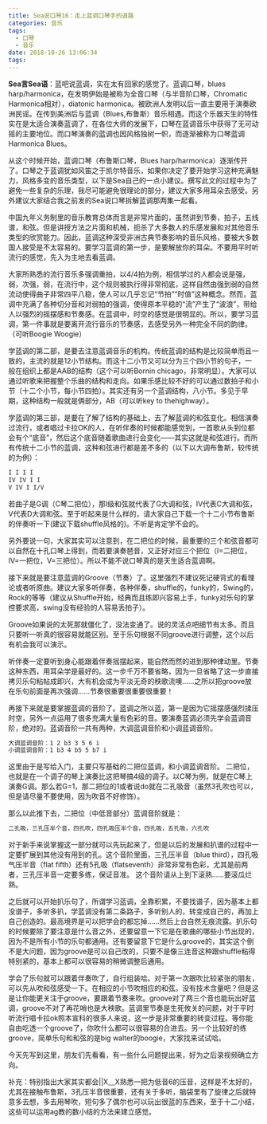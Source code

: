 ```yaml
---
title: Sea说口琴16：走上蓝调口琴手的道路
categories: 音乐
tags:
  - 口琴
  - 音乐
date: 2018-10-26 13:06:34
tags:
---
```

**Sea言Sea语**：蓝吧说蓝调，实在太有回家的感觉了。蓝调口琴，blues harp/harmonica，在发明伊始是被称为全音口琴（与半音阶口琴，Chromatic Harmonica相对），diatonic harmonica。被欧洲人发明以后一直主要用于演奏欧洲民谣。在传到美洲后与蓝调（Blues,布鲁斯）音乐相遇。而这个乐器天生的特性实在是太适合演奏蓝调了，在各位大师的发展下，口琴在蓝调音乐中获得了无可动摇的主要地位。而口琴演奏的蓝调也因风格独树一帜，而逐渐被称为口琴蓝调Harmonica Blues。

从这个时候开始，蓝调口琴（布鲁斯口琴，Blues harp/harmonica）逐渐传开了。口琴之于蓝调犹如风笛之于凯尔特音乐，如果你决定了要开始学习这种充满魅力，风格多变的音乐类型，以下是Sea自己的一点小建议。撰写此文的过程中为了避免一些复杂的乐理，我尽可能避免很理论的部分，建议大家多用耳朵去感受。另外建议大家结合我之前发的Sea说口琴拆解蓝调那两集一起看。


中国九年义务制里的音乐教育总体而言是非常片面的，虽然讲到节奏，拍子，五线谱，和弦。但是讲授方法之片面和机械，扼杀了大多数人的乐感发展和对其他音乐类型的欣赏能力。因此，蓝调这种深受非洲古典节奏影响的音乐风格，要被大多数国人接受是不太容易的。要学习蓝调的第一步，是要解放你的耳朵。不要用平时听流行的感觉，先入为主地去看蓝调。

大家所熟悉的流行音乐多强调重拍，以4/4拍为例，相信学过的人都会说是强，弱，次强，弱，在流行中，这个规则被执行得非常彻底，这样自然由强到弱的自然流动使得曲子非常四平八稳，使人可以几乎忘记“节拍”“时值”这种概念。然而，蓝调中充满了各种切分音和对弱拍的强调，使得原本平稳的“流”产生了“波浪”，带给人以强烈的摇摆感和节奏感。在蓝调中，时空的感觉是很明显的。所以，要学习蓝调，第一件事就是要离开流行音乐的节奏感，去感受另外一种完全不同的韵律。（可听Boogie Woogie）

学蓝调的第二部，是要去注意蓝调音乐的机构。传统蓝调的结构是比较简单而且一致的，主流的就是12小节结构。而这十二小节又可以分为三个四小节的句子，一般在组织上都是AAB的结构（这个可以听Bornin chicago，非常明显）。大家可以通过听歌来把握整个乐曲的结构和走向。如果乐感比较不好的可以通过数拍子和小节（十二个小节，每小节四拍）。其实还有另一个蓝调结构，八小节。多见于早期，这种结构一般就是俩部分，AB（可以听key to thehighway）。

学蓝调的第三部，是要在了解了结构的基础上，去了解蓝调的和弦变化。相信演奏过流行，或者唱过卡拉OK的人，在听伴奏的时候都能感觉到，一首歌从头到位都会有个“底音”，然后这个底音随着歌曲进行会变化——其实这就是和弦进行。而所有传统十二小节的蓝调，这种和弦进行都是差不多的（以下以大调布鲁斯，较传统的为例）：
```bash
I I I I
IV IV I I
V IV I I/V
```
若曲子是G调（C琴二把位），那I级和弦就代表了G大调和弦，IV代表C大调和弦，V代表D大调和弦。至于听起来是什么样的，请大家自己下载一个十二小节布鲁斯的伴奏听一下(建议下载shuffle风格的)。不听是肯定学不会的。

另外要说一句，大家其实可以注意到，在二把位的时候，最重要的三个和弦音都可以自然在十孔口琴上得到，而若要演奏琶音，又正好对应三个把位（I=二把位，IV=一把位，V=三把位）。所以不能不说口琴真的是天生适合蓝调啊。

接下来就是要注意蓝调的Groove（节奏）了。这里强烈不建议死记硬背式的看理论或者听原曲。建议大家多听伴奏，各种伴奏，shuffle的，funky的，Swing的，Rock的等等（建议从Shuffle开始，经典而且练即兴容易上手，funky对乐句的掌控要求高，swing没有经验的人容易丢拍子）。

Groove如果说的太死那就僵化了，没法变通了。说的灵活点吧细节有太多。而且只要听一听真的很容易就能区别。至于乐句根据不同groove进行调整，这个以后有机会我可以演示。

听伴奏一定要听到身心能跟着伴奏摇摆起来，能自然而然的进到那种律动里。节奏这种东西，用耳朵学是最好的。这一步千万不要省略，因为一旦省略了这一步直接拷贝乐句粘帖成即兴，大有机会成为平淡无奇的秧歌流噢……之所以把groove放在乐句前面是再次强调……节奏很重要很重要很重要！

再接下来就是要掌握蓝调的音阶了。蓝调之所以蓝，第一是因为它摇摆感强烈揉压时空，另外一点运用了很多充满大量有色彩的音。要演奏蓝调必须先学会蓝调音阶，绝对的。蓝调音阶一共有两种，大调蓝调音阶和小调蓝调音阶。
```bash
大调蓝调音阶：1 2 b3 3 5 6 i
小调蓝调音阶：1 b3 4 b5 5 b7 i
```
这里由于是写给入门，主要只写基础的二把位蓝调，和小调蓝调音阶。
二把位，也就是在一个调子的琴上演奏比这把琴搞4级的调子。以C琴为例，就是在C琴上演奏G调。那么若G=1，那二把位的1或者说do就在二孔吸音（虽然3孔吹也可以，但是请尽量不要使用，因为吹音不好修饰）。

那么以此推下去，二把位（中低音部分）蓝调音阶就是：
```bash
二孔吸，三孔压半个音，四孔吹，四孔吸压半个音，四孔吸，五孔吸，六孔吹
```

对于新手来说掌握这一部分就可以先玩起来了，但是以后的发展和扒谱的过程中一定要扩展到其他没有用到的孔。这个音阶里面，三孔压半音（blue third），四孔吸气压半音（flat fifth）还有5孔吸（flatseventh）非常非常有色彩，尤其是前两者，三孔压半音一定要多练，保证音准。
这个音阶请从上到下滚熟……要滚瓜烂熟。

之后就可以开始扒乐句了，所谓学习蓝调，全靠积累，不要找谱子，因为基本上都没谱子，多听多扒，学蓝调没有第二条路子，多听别人的，转变成自己的，再加上自己创造的。最高境界是可以把学会的都忘掉……然后上台自然无痕流露。扒乐句的时候要除了要注意是什么音之外，还要留意一下它是在歌曲的哪些小节出现的，因为不是所有小节的乐句都通用。还有要留意下它是什么groove的，其实这个倒不是大问题，因为groove是可以自己改的，只要不是像三连音这种跟shuffle粘得特别紧的，基本上都可以很容易的稍微调整后通用。

学会了乐句就可以跟着伴奏吹了，自行组装哈。对于第一次跟吹比较紧张的朋友，可以先从吹和弦感受一下。在相应的小节吹相应的和弦。没有技术含量吧？但是这是让你能更关注于groove，要跟着节奏来吹。groove对了两三个音也能玩出好蓝调，groove不对了再花哨也是大秧歌。蓝调里节奏是生死攸关的问题，对于平时听流行唱卡拉ok照本宣科的很多人来说，这一步是非常重要的转变过程。等你能自由吃透一个groove了，你吹什么都可以很容易的合进去。另一个比较好的练groove，简单乐句和和弦的是big walter的boogie，大家找来试试哈。

今天先写到这里，朋友们先看看，有一些什么问题提出来，好为之后录视频确立方向。

补充：特别指出大家其实都会||X﹏X熟悉一把为低音6的压音，这样是不太好的，尤其在接触布鲁斯，3孔压半音很重要，还有关于多听，脑袋里有了旋律之后就特意多去想，多去用琴吹，短句多了偶尔也可以玩出很蓝的东西来，至于十二小结，这些可以运用ag教的数小结的方法来建立感觉。
